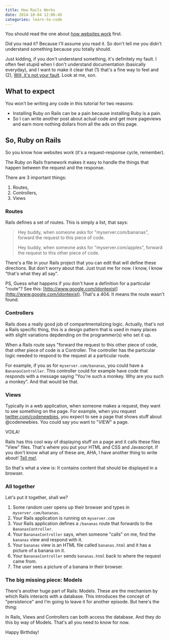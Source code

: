 ```yaml
---
title: How Rails Works
date: 2014-10-04 12:06:45
categories: learn-to-code
---
```


You should read the one about [how websites work](/blog/what-is-a-website) first.

Did you read it? Because I'll assume you read it. So don't tell me you didn't
understand something because you totally should.

Just kidding, if you don't understand something, it's definitely my fault.
I often feel stupid when I don't understand documentation (basically everyday),
and I want to make it clear that (1) that's a fine way to feel and (2),
[Will, it's not your fault][1]. Look at me, son.

[1]: https://www.youtube.com/watch?v=GtkST5-ZFHw



## What to expect

You won't be writing any code in this tutorial for two reasons:

- Installing Ruby on Rails can be a pain because installing Ruby is a pain.
- So I can write another post about actual code and get more pageviews and earn
  more nothing dollars from all the ads on this page.



## So, Ruby on Rails

So you know how websites work (it's a request-response cycle, remember).

The Ruby on Rails framework makes it easy to handle the things that
happen between the request and the response.

There are 3 important things:

1. Routes,
1. Controllers,
1. Views



### Routes

Rails defines a set of routes. This is simply a list, that says:

> Hey buddy, when someone asks for "myserver.com/bananas", forward the request
> to this piece of code.
>
> Hey buddy, when someone asks for "myserver.com/apples", forward the request
> to this other piece of code.

There's a file in your Rails project that you can edit that will define these
directions. But don't worry about that. Just trust me for now. I know, I know
"that's what they all say".

PS, Guess what happens if you don't have a definition for a particular "route"?
See this: [http://www.google.com/idontexist](http://www.google.com/idontexist).
That's a 404. It means the route wasn't found.



### Controllers

Rails does a really good job of compartmentalizing logic. Actually, that's not
a Rails specific thing, this is a design pattern that is used in many places
with slight variations depdending on the programmer(s) who set it up.

When a Rails route says "forward the request to this other piece of code,
that other piece of code is a Controller. The controller has the particular
logic needed to respond to the request at a particular route.

For example, if you as for `myserver.com/bananas`, you could have a
`BananasController`. This controller could for example have code that
responds with a message saying "You're such a monkey. Why are you such a
monkey". And that would be that.



### Views

Typically in a web application, when someone makes a request, they want to
see something on the page. For example, when you request
[twitter.com/codenewbies](//twitter.com/codenewbies), you expect to see a page
that shows stuff about @codenewbies. You could say you want to "VIEW" a page.

VOILA!

Rails has this cool way of displaying stuff on a page and it calls these files
"View" files. That's where you put your HTML and CSS and Javascript. If you
don't know what any of these are, AHA, I have another thing to write about!
[Tell me!](//twitter.com/mehulkar).

So that's what a view is: It contains content that should be displayed in a browser.



### All together

Let's put it together, shall we?

1. Some random user opens up their browser and types in `myserver.com/bananas`.
1. Your Rails application is running on `myserver.com`
1. Your Rails application defines a `/bananas` route that forwards to the `BananasController`.
1. Your `BananasController` says, when someone "calls" on me, find the `bananas` view and respond with it.
1. Your `bananas` view is an HTML file called `bananas.html` and it has a picture of a banana on it.
1. Your `BananasController` sends `bananas.html` back to where the request came from.
1. The user sees a picture of a banana in their browser.



### The big missing piece: Models

There's another huge part of Rails: Models. These are the mechanism by which Rails
interacts with a database. This introduces the concept of "persistence" and I'm going
to leave it for another episode. But here's the thing:

In Rails, Views and Controllers can both access the database. And they do this by way
of Models. That's all you need to know for now.

Happy Birthday!
